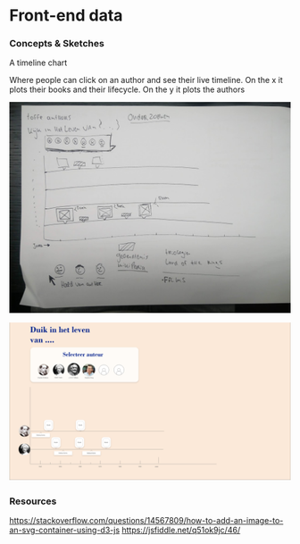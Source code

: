 # Front-end data

### Concepts & Sketches

A timeline chart 

Where people can click on an author and see their live timeline. On the x it plots their books and their lifecycle. On the y it plots the authors

![Wireframe](./img/sketch.jpg "Sketch")


![Wireframe](./img/wireframe.png "Wireframe")




### Resources
https://stackoverflow.com/questions/14567809/how-to-add-an-image-to-an-svg-container-using-d3-js
https://jsfiddle.net/q51ok9jc/46/
